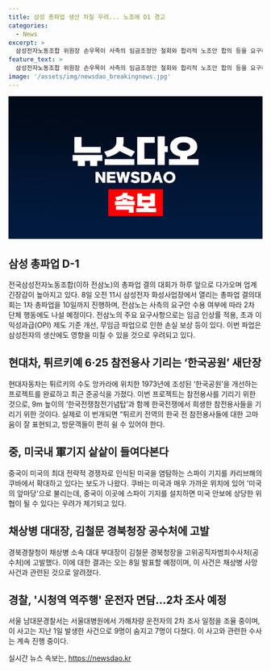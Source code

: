 ```yaml
---
title: 삼성 총파업 생산 차질 우려... 노조에 D1 경고
categories:
  - News
excerpt: >
  삼성전자노동조합 위원장 손우목이 사측의 임금조정안 철회와 합리적 노조안 합의 등을 요구하는 기자회견을 열었다. 더불어, 전삼노가 총파업을 결의하고 삼성전자의 생산에 영향을 줄 우려가 높아지고 있다. 또한, 국민의힘 선거관리위원회의 발언과 현대차의 ‘한국공원’ 새단장, 중국의 미국내 스파이 기지 의심, 경북경찰청의 사건 공소처에 대한 경북청장 고발, 시청역 역주행 사고 운전자 면담 등이 주목받는다.
feature_text: >
  삼성전자노동조합 위원장 손우목이 사측의 임금조정안 철회와 합리적 노조안 합의 등을 요구하는 기자회견을 열었다. 더불어, 전삼노가 총파업을 결의하고 삼성전자의 생산에 영향을 줄 우려가 높아지고 있다. 또한, 국민의힘 선거관리위원회의 발언과 현대차의 ‘한국공원’ 새단장, 중국의 미국내 스파이 기지 의심, 경북경찰청의 사건 공소처에 대한 경북청장 고발, 시청역 역주행 사고 운전자 면담 등이 주목받는다.
image: '/assets/img/newsdao_breakingnews.jpg'
---
```


<p><img src="/assets/img/newsdao_breakingnews.jpg" alt="koreaapp 속보" /></p>

<h2 data-ke-size="size26">삼성 총파업 D-1</h2>

<p data-ke-size="size16">전국삼성전자노동조합(이하 전삼노)의 총파업 결의 대회가 하루 앞으로 다가오며 업계 긴장감이 높아지고 있다. 8일 오전 11시 삼성전자 화성사업장에서 열리는 총파업 결의대회는 1차 총파업을 10일까지 진행하며, 전삼노는 사측의 요구안 수용 여부에 따라 2차 단체 행동에도 나설 예정이다. 전삼노의 주요 요구사항으로는 임금 인상률 적용, 초과 이익성과급(OPI) 제도 기준 개선, 무임금 파업으로 인한 손실 보상 등이 있다. 이번 파업은 삼성전자의 생산에도 영향을 미칠 수 있을 것으로 우려되고 있다.</p>

<h2 data-ke-size="size26">현대차, 튀르키예 6·25 참전용사 기리는 ‘한국공원’ 새단장</h2>

<p data-ke-size="size16">현대자동차는 튀르키의 수도 앙카라에 위치한 1973년에 조성된 ‘한국공원’을 개선하는 프로젝트를 완료하고 최근 준공식을 가졌다. 이번 프로젝트는 참전용사를 기리기 위한 것으로, 9m 높이의 ‘한국전쟁참전기념탑’과 함께 한국전쟁에서 희생한 참전용사들을 기리기 위한 것이다. 실제로 이 번개되면 “튀르키 전역의 한국 전 참전용사들에 대한 고마움이 잘 표현되고, 방문객들이 편히 쉴 수 있어야 한다. </p>

<h2 data-ke-size="size26">중, 미국내 軍기지 샅샅이 들여다본다</h2>

<p data-ke-size="size16">중국이 미국의 최대 전략적 경쟁자로 인식된 미국을 염탐하는 스파이 기지를 카리브해의 쿠바에서 확대하고 있다는 보도가 나왔다. 쿠바는 미국과 매우 가까운 위치에 있어 '미국의 앞마당'으로 불리는데, 중국이 이곳에 스파이 기지를 설치하면 미국 안보에 상당한 위협이 될 수 있다는 우려가 제기되고 있다.</p>

<h2 data-ke-size="size26">채상병 대대장, 김철문 경북청장 공수처에 고발</h2>

<p data-ke-size="size16">경북경찰청이 채상병 소속 대대 부대장이 김철문 경북청장을 고위공직자범죄수사처(공수처)에 고발했다. 이에 대한 결과는 오는 8일 발표할 예정이며, 이 사건은 채상병 사망 사건과 관련된 것으로 알려졌다. </p>

<h2 data-ke-size="size26">경찰, '시청역 역주행' 운전자 면담...2차 조사 예정</h2>

<p data-ke-size="size16">서울 남대문경찰서는 서울대병원에서 가해차량 운전자의 2차 조사 일정을 조율 중이며, 이 사고는 지난 1일 발생한 사건으로 9명이 숨지고 7명이 다쳤다. 이 사고와 관련한 수사는 계속 진행 중이다.</p>
실시간 뉴스 속보는, <a href="https://newsdao.kr" rel="dofollow">https://newsdao.kr</a>


